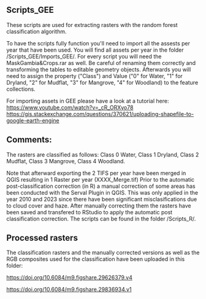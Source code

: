 ## Scripts_GEE

These scripts are used for extracting rasters with the random forest classification algorithm. 

To have the scripts fully function you'll need to import all the assests per year that have been used. You will find all assets per year in the folder /Scripts_GEE/Imports_GEE/. For every script you will need the MaskGambia&Crops.rar as well. Be careful of renaming them correctly and transforming the tables to editable geometry objects. Afterwards you will need to assign the property ("Class") and Value ("0" for Water, "1" for Dryland, "2" for Mudflat, "3" for Mangrove, "4" for Woodland) to the feature collections.

For importing assets in GEE please have a look at a tutorial here: 
https://www.youtube.com/watch?v=_cR_ORXyo78 
https://gis.stackexchange.com/questions/370621/uploading-shapefile-to-google-earth-engine


## Comments: 

The rasters are classified as follows: Class 0 Water, Class 1 Dryland, Class 2 Mudflat, Class 3 Mangrove, Class 4 Woodland.  

Note that afterward exporting the 2 TIFS per year have been merged in QGIS resulting in 1 Raster per year (XXXX_Merge.tif) Prior to the automatic post-classification correction (in R) a manual correction of some areas has been conducted with the Serval Plugin in QGIS. This was only applied in the year 2010 and 2023 since there have been significant misclasifications due to cloud cover and haze. After manually correcting them the rasters have been saved and transfered to RStudio to apply the automatic post classification correction. The scripts can be found in the folder /Scripts_R/.


## Processed rasters 

The classification rasters and the manually corrected versions as well as the RGB composites used for the classification have been uploaded in this folder: 

https://doi.org/10.6084/m9.figshare.29626379.v4

https://doi.org/10.6084/m9.figshare.29836934.v1

